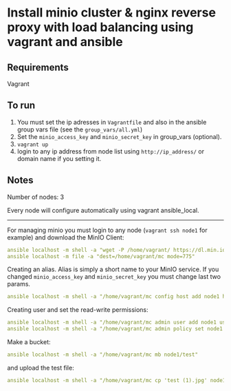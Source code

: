 # Install minio cluster & nginx reverse proxy with load balancing using vagrant and ansible

## Requirements

Vagrant

## To run

1. You must set the ip adresses in `Vagrantfile` and also in the ansible group vars file (see the `group_vars/all.yml`)
2. Set the `minio_access_key` and `minio_secret_key` in group_vars (optional).
3. `vagrant up`
4. login to any ip address from node list using `http://ip_address/` or domain name if you setting it.

## Notes

Number of nodes: 3

Every node will configure automatically using vagrant ansible_local.

***

For managing minio you must login to any node (`vagrant ssh node1` for example) and download the MinIO Client:
```yaml
ansible localhost -m shell -a "wget -P /home/vagrant/ https://dl.min.io/client/mc/release/linux-amd64/mc"
ansible localhost -m file -a "dest=/home/vagrant/mc mode=775"
```
Creating an alias. Alias is simply a short name to your MinIO service.
If you changed `minio_access_key` and `minio_secret_key` you must change last two params.
```yaml
ansible localhost -m shell -a "/home/vagrant/mc config host add node1 http://node1:9000 9e22b2ee283109ab44b3ddeb56f9ed7a 9da30539af3639c600c6256f7691750a581c36c2"
```
Creating user and set the read-write permissions:
```yaml
ansible localhost -m shell -a "/home/vagrant/mc admin user add node1 user1 devuser123"
ansible localhost -m shell -a "/home/vagrant/mc admin policy set node1 readwrite user=user1"
```
Make a bucket:
```yaml
ansible localhost -m shell -a "/home/vagrant/mc mb node1/test"
```
and upload the test file:
```yaml
ansible localhost -m shell -a "/home/vagrant/mc cp 'test (1).jpg' node1/test"
```
